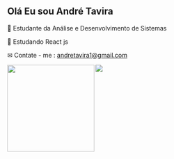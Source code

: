 ## Olá Eu sou André Tavira

📝 Estudante da Análise e Desenvolvimento de Sistemas

📕 Estudando React js

✉ Contate - me : andretavira1@gmail.com


<picture>
  <source
    srcset="https://github-readme-stats.vercel.app/api?username=anuraghazra&show_icons=true&theme=dracula"
    media="(prefers-color-scheme: dark)"
  />
  <source
    srcset="https://github-readme-stats.vercel.app/api?username=andretavira&show_icons=true"
    media="(prefers-color-scheme: light), (prefers-color-scheme: no-preference)"
  />
  <img src="https://github-readme-stats.vercel.app/api?username=andretavira&show_icons=true" />
</picture>

<a href="https://github.com/andretavira/convoychat">
  <img height=200 align="left" src="https://github-readme-stats.vercel.app/api/top-langs?username=andretavira&layout=compact&langs_count=8&card_width=320" />
</a>

<div>
  <link rel="stylesheet" href="https://cdn.jsdelivr.net/gh/devicons/devicon@v2.15.1/devicon.min.css">
  <a><i class="devicon-adonisjs-original colori"></i></a>
</div>
